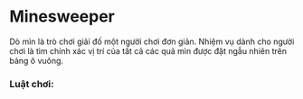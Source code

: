 # Minesweeper

Dò mìn là trò chơi giải đố một người chơi đơn giản. Nhiệm vụ dành cho người chơi là tìm chính xác vị trí của tất cả các quả mìn được đặt ngẫu nhiên trên bảng ô vuông.

### Luật chơi:
